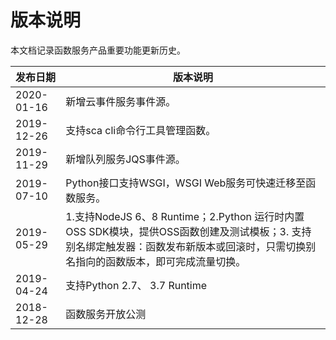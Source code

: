 
# 版本说明
本文档记录函数服务产品重要功能更新历史。

| 发布日期    |  版本说明     |
| -----------| ------------------ |
| 2020-01-16 | 新增云事件服务事件源。 |
| 2019-12-26 | 支持sca cli命令行工具管理函数。 |
| 2019-11-29 | 新增队列服务JQS事件源。 |
| 2019-07-10 | Python接口支持WSGI，WSGI Web服务可快速迁移至函数服务。 |
| 2019-05-29 | 1.支持NodeJS 6、8 Runtime；2.Python 运行时内置OSS SDK模块，提供OSS函数创建及测试模板；3. 支持别名绑定触发器：函数发布新版本或回滚时，只需切换别名指向的函数版本，即可完成流量切换。| 
| 2019-04-24 | 支持Python 2.7、 3.7 Runtime |
| 2018-12-28 | 函数服务开放公测 |
